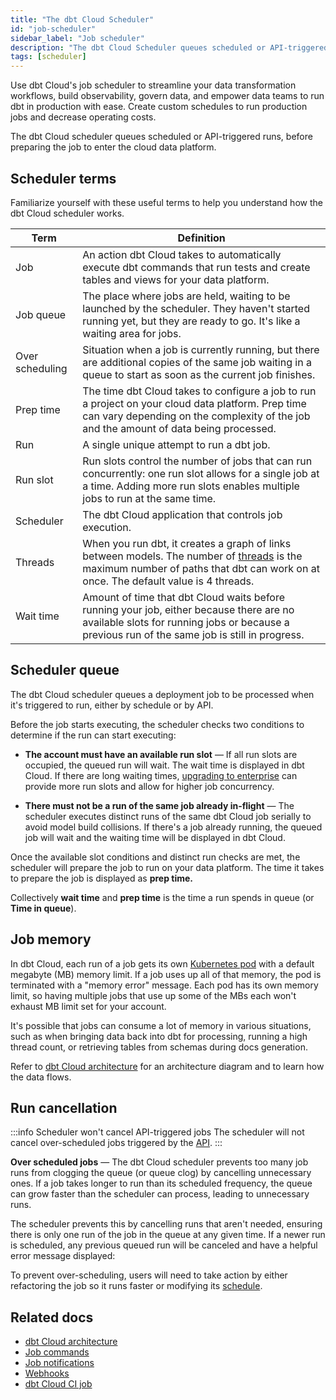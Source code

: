 ```yaml
---
title: "The dbt Cloud Scheduler"
id: "job-scheduler"
sidebar_label: "Job scheduler"
description: "The dbt Cloud Scheduler queues scheduled or API-triggered runs, before preparing the job to enter cloud data platform. Build observability into transformation workflows with the in-app scheduling, logging, and alerting." 
tags: [scheduler]
---
```


Use dbt Cloud's job scheduler to streamline your data transformation workflows, build observability, govern data, and empower data teams to run dbt in production with ease. Create custom schedules to run production jobs and decrease operating costs.

The dbt Cloud scheduler queues scheduled or API-triggered runs, before preparing the job to enter the cloud data platform. 

## Scheduler terms

Familiarize yourself with these useful terms to help you understand how the dbt Cloud scheduler works.

| Term | Definition |
| --- | --- |
| Job | An action dbt Cloud takes to automatically execute dbt commands that run tests and create tables and views for your data platform. |
| Job queue | The place where jobs are held, waiting to be launched by the scheduler. They haven't started running yet, but they are ready to go. It's like a waiting area for jobs. |
| Over scheduling | Situation when a job is currently running, but there are additional copies of the same job waiting in a queue to start as soon as the current job finishes. |
| Prep time | The time dbt Cloud takes to configure a job to run a project on your cloud data platform. Prep time can vary depending on the complexity of the job and the amount of data being processed. |
| Run | A single unique attempt to run a dbt job. |
| Run slot | Run slots control the number of jobs that can run concurrently: one run slot allows for a single job at a time. Adding more run slots enables multiple jobs to run at the same time. |
| Scheduler | The dbt Cloud application that controls job execution. |
| Threads | When you run dbt, it creates a graph of links between models. The number of [threads](/docs/core/connection-profiles#understanding-threads) is the maximum number of paths that dbt can work on at once. The default value is 4 threads. |
| Wait time | Amount of time that dbt Cloud waits before running your job, either because there are no available slots for running jobs or because a previous run of the same job is still in progress. |


## Scheduler queue

The dbt Cloud scheduler queues a deployment job to be processed when it's triggered to run, either by schedule or by API. 

Before the job starts executing, the scheduler checks two conditions to determine if the run can start executing:

- **The account must have an available run slot** &mdash; If all run slots are occupied, the queued run will wait. The wait time is displayed in dbt Cloud. If there are long waiting times, [upgrading to enterprise](https://www.getdbt.com/contact/) can provide more run slots and allow for higher job concurrency.

- **There must not be a run of the same job already in-flight** &mdash; The scheduler executes distinct runs of the same dbt Cloud job serially to avoid model build collisions. If there's a job already running, the queued job will wait and the waiting time will be displayed in dbt Cloud.

Once the available slot conditions and distinct run checks are met, the scheduler will prepare the job to run on your data platform. The time it takes to prepare the job is displayed as **prep time.**

Collectively **wait time** and **prep time** is the time a run spends in queue (or **Time in queue**).

<Lightbox src="/img/docs/dbt-cloud/deployment/deploy-scheduler.jpg" width="85%" title="An overview of a dbt Cloud job run"/>

## Job memory

In dbt Cloud, each run of a job gets its own [Kubernetes pod](https://en.wikipedia.org/wiki/Kubernetes) with a default megabyte (MB) memory limit. If a job uses up all of that memory, the pod is terminated with a "memory error" message. Each pod has its own memory limit, so having multiple jobs that use up some of the MBs each won't exhaust MB limit set for your account.

It's possible that jobs can consume a lot of memory in various situations, such as when bringing data back into dbt for processing, running a high thread count, or retrieving tables from schemas during docs generation.

Refer to [dbt Cloud architecture](/docs/cloud/about-cloud/architecture) for an architecture diagram and to learn how the data flows.


<!-- leaving space for CI job treatment, runtime, warm up pods updates

-->

## Run cancellation

:::info Scheduler won't cancel API-triggered jobs 
The scheduler will not cancel over-scheduled jobs triggered by the [API](/docs/dbt-cloud-apis/overview).
:::

**Over scheduled jobs** &mdash; The dbt Cloud scheduler prevents too many job runs from clogging the queue (or queue clog) by cancelling unnecessary ones. If a job takes longer to run than its scheduled frequency, the queue can grow faster than the scheduler can process, leading to unnecessary runs. 

The scheduler prevents this by cancelling runs that aren't needed, ensuring there is only one run of the job in the queue at any given time. If a newer run is scheduled, any previous queued run will be canceled and have a helpful error message displayed:

<Lightbox src="/img/docs/dbt-cloud/deployment/run-error-message.jpg" width="85%" title="The cancelled runs display a helpful error message explaining why the run was cancelled and recommendations"/>

To prevent over-scheduling, users will need to take action by either refactoring the job so it runs faster or modifying its [schedule](/docs/deploy/job-triggers).

## Related docs
- [dbt Cloud architecture](/docs/cloud/about-cloud/architecture#about-dbt-cloud-architecture)
- [Job commands](/docs/deploy/job-commands)
- [Job notifications](/docs/deploy/job-notifications)
- [Webhooks](/docs/deploy/webhooks)
- [dbt Cloud CI job](/docs/deploy/cloud-ci-job)





